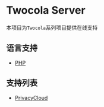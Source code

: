 # Twocola Server

本项目为`Twocola`系列项目提供在线支持

## 语言支持

- [PHP](./php/php.md)

## 支持列表

- [PrivacyCloud](https://github.com/jokin1999/PrivacyCloud)
